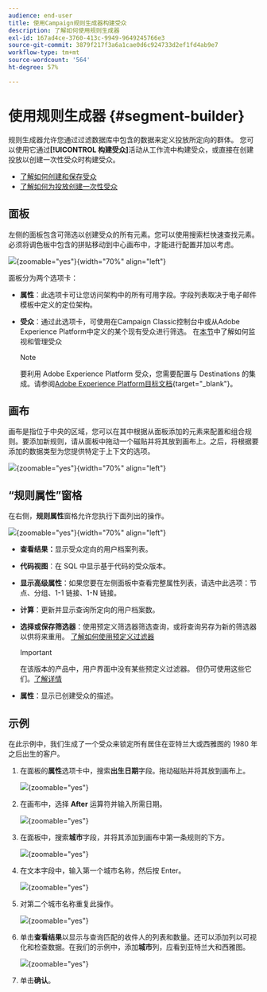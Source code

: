 ```yaml
---
audience: end-user
title: 使用Campaign规则生成器构建受众
description: 了解如何使用规则生成器
exl-id: 167ad4ce-3760-413c-9949-9649245766e3
source-git-commit: 3879f217f3a6a1cae0d6c924733d2ef1fd4ab9e7
workflow-type: tm+mt
source-wordcount: '564'
ht-degree: 57%

---
```


# 使用规则生成器 {#segment-builder}

规则生成器允许您通过过滤数据库中包含的数据来定义投放所定向的群体。 您可以使用它通过&#x200B;**[!UICONTROL 构建受众]**&#x200B;活动从工作流中构建受众，或直接在创建投放以创建一次性受众时构建受众。

* [了解如何创建和保存受众](create-audience.md)
* [了解如何为投放创建一次性受众](one-time-audience.md)

## 面板

左侧的面板包含可筛选以创建受众的所有元素。您可以使用搜索栏快速查找元素。 必须将调色板中包含的拼贴移动到中心画布中，才能进行配置并加以考虑。

![](assets/segment-builder2.png){zoomable="yes"}{width="70%" align="left"}

面板分为两个选项卡：

* **属性**：此选项卡可让您访问架构中的所有可用字段。字段列表取决于电子邮件模板中定义的定位架构。

* **受众**：通过此选项卡，可使用在Campaign Classic控制台中或从Adobe Experience Platform中定义的某个现有受众进行筛选。 在[本节](manage-audience.md)中了解如何监视和管理受众

  >[!NOTE]
  >
  >要利用 Adobe Experience Platform 受众，您需要配置与 Destinations 的集成。请参阅[Adobe Experience Platform目标文档](https://experienceleague.adobe.com/docs/experience-platform/destinations/home.html?lang=zh-Hans){target="_blank"}。

## 画布

画布是指位于中央的区域，您可以在其中根据从面板添加的元素来配置和组合规则。要添加新规则，请从面板中拖动一个磁贴并将其放到画布上。之后，将根据要添加的数据类型为您提供特定于上下文的选项。

![](assets/segment-builder4.png){zoomable="yes"}{width="70%" align="left"}

## “规则属性”窗格

在右侧，**规则属性**&#x200B;窗格允许您执行下面列出的操作。

![](assets/segment-builder5.png){zoomable="yes"}{width="70%" align="left"}

* **查看结果：**&#x200B;显示受众定向的用户档案列表。
* **代码视图**：在 SQL 中显示基于代码的受众版本。
* **显示高级属性**：如果您要在左侧面板中查看完整属性列表，请选中此选项：节点、分组、1-1 链接、1-N 链接。
* **计算**：更新并显示查询所定向的用户档案数。
* **选择或保存筛选器**：使用预定义筛选器筛选查询，或将查询另存为新的筛选器以供将来重用。 [了解如何使用预定义过滤器](../get-started/predefined-filters.md)

  >[!IMPORTANT]
  >
  >在该版本的产品中，用户界面中没有某些预定义过滤器。 但仍可使用这些它们。[了解详情](../get-started/guardrails.md#predefined-filters-filters-guardrails-limitations)

* **属性**：显示已创建受众的描述。

## 示例

在此示例中，我们生成了一个受众来锁定所有居住在亚特兰大或西雅图的 1980 年之后出生的客户。

1. 在面板的&#x200B;**属性**&#x200B;选项卡中，搜索&#x200B;**出生日期**&#x200B;字段。拖动磁贴并将其放到画布上。

   ![](assets/segment-builder6.png){zoomable="yes"}

1. 在画布中，选择 **After** 运算符并输入所需日期。

   ![](assets/segment-builder7.png){zoomable="yes"}

1. 在面板中，搜索&#x200B;**城市**&#x200B;字段，并将其添加到画布中第一条规则的下方。

   ![](assets/segment-builder8.png){zoomable="yes"}

1. 在文本字段中，输入第一个城市名称，然后按 Enter。

   ![](assets/segment-builder9.png){zoomable="yes"}

1. 对第二个城市名称重复此操作。

   ![](assets/segment-builder10.png){zoomable="yes"}

1. 单击&#x200B;**查看结果**&#x200B;以显示与查询匹配的收件人的列表和数量。还可以添加列以可视化和检查数据。在我们的示例中，添加&#x200B;**城市**&#x200B;列，应看到亚特兰大和西雅图。

   ![](assets/segment-builder11.png){zoomable="yes"}

1. 单击&#x200B;**确认**。